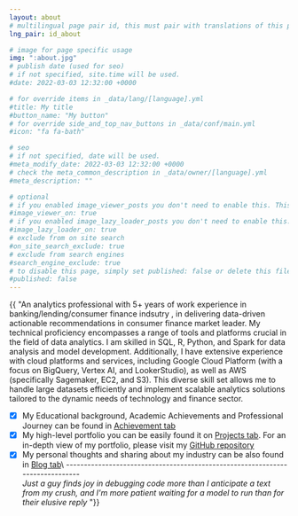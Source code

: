 ```yaml
---
layout: about
# multilingual page pair id, this must pair with translations of this page. (This name must be unique)
lng_pair: id_about

# image for page specific usage
img: ":about.jpg"
# publish date (used for seo)
# if not specified, site.time will be used.
#date: 2022-03-03 12:32:00 +0000

# for override items in _data/lang/[language].yml
#title: My title
#button_name: "My button"
# for override side_and_top_nav_buttons in _data/conf/main.yml
#icon: "fa fa-bath"

# seo
# if not specified, date will be used.
#meta_modify_date: 2022-03-03 12:32:00 +0000
# check the meta_common_description in _data/owner/[language].yml
#meta_description: ""

# optional
# if you enabled image_viewer_posts you don't need to enable this. This is only if image_viewer_posts = false
#image_viewer_on: true
# if you enabled image_lazy_loader_posts you don't need to enable this. This is only if image_lazy_loader_posts = false
#image_lazy_loader_on: true
# exclude from on site search
#on_site_search_exclude: true
# exclude from search engines
#search_engine_exclude: true
# to disable this page, simply set published: false or delete this file
#published: false
---
```


<!-- {%- comment -%} Please delete below and place your page content here {%- endcomment -%} -->

<!-- {%- include util/auto-content-generator.liquid -%} -->
{{ "An analytics professional with 5+ years of work experience in banking/lending/consumer finance indsutry , in delivering data-driven actionable recommendations in consumer finance market leader. My technical proficiency encompasses a range of tools and platforms crucial in the field of data analytics. I am skilled in SQL, R, Python, and Spark for data analysis and model development. Additionally, I have extensive experience with cloud platforms and services, including Google Cloud Platform (with a focus on BigQuery, Vertex AI, and LookerStudio), as well as AWS (specifically Sagemaker, EC2, and S3). This diverse skill set allows me to handle large datasets efficiently and implement scalable analytics solutions tailored to the dynamic needs of technology and finance sector.
- [x]  My Educational background, Academic Achievements and Professional Journey can be found in [Achievement tab](/achievement)
- [x]  My high-level portfolio you can be easily found it on [Projects tab]('https://trungle14.github.io/tabs/projects/'). For an in-depth view of my portfolio, please visit my [GitHub repository]('https://github.com/trungle14') 
- [x]  My personal thoughts and sharing about my industry can be also found in [Blog tab]('https://trungle14.github.io/tabs/blog/')\
      ------------------------------------------------------------------------------\
*Just a guy finds joy in debugging code more than I anticipate a text from my crush, and I'm more patient waiting for a model to run than for their elusive reply* "}}

<!-- {{ website_info_text_second }} -->

